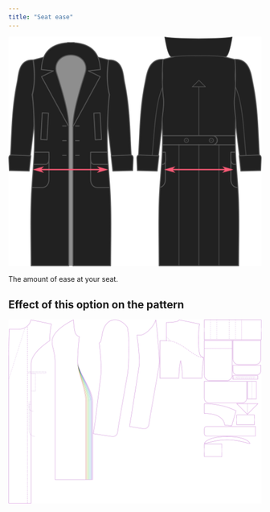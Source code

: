 ```yaml
---
title: "Seat ease"
---
```


![Seat ease](./seatease.svg)

The amount of ease at your seat.

## Effect of this option on the pattern

![This image shows the effect of this option by superimposing several variants that have a different value for this option](carlita_seatease_sample.svg "Effect of this option on the pattern")
